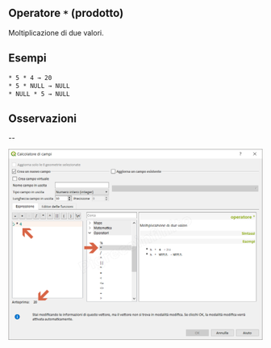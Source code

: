 ## Operatore `*` (prodotto)

Moltiplicazione di due valori.

## Esempi
```
* 5 * 4 → 20
* 5 * NULL → NULL
* NULL * 5 → NULL
```

## Osservazioni

--

![](/img/operatori/prodotto1.png)